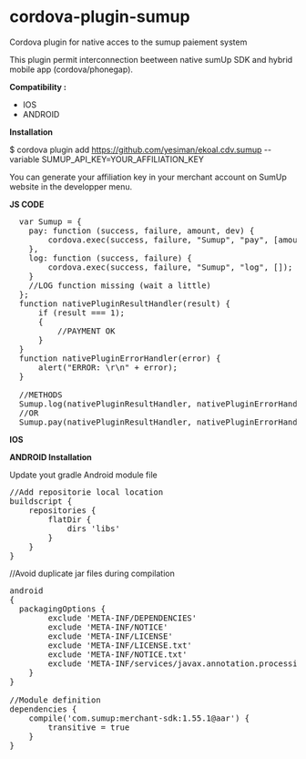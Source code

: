 # cordova-plugin-sumup
Cordova plugin for native acces to the sumup paiement system

This plugin permit interconnection beetween native sumUp SDK and hybrid mobile app (cordova/phonegap).

<b>Compatibility :</b>
- IOS
- ANDROID

<b>Installation</b>

$ cordova plugin add https://github.com/yesiman/ekoal.cdv.sumup --variable SUMUP_API_KEY=YOUR_AFFILIATION_KEY

You can generate your affiliation key in your merchant account on SumUp website in the developper menu.

<b>JS CODE</b>

<pre>
  var Sumup = {
    pay: function (success, failure, amount, dev) {
        cordova.exec(success, failure, "Sumup", "pay", [amount, currencycode]);
    },
    log: function (success, failure) {
        cordova.exec(success, failure, "Sumup", "log", []);
    }
    //LOG function missing (wait a little)
  };
  function nativePluginResultHandler(result) {
      if (result === 1);
      {
          //PAYMENT OK
      }
  }
  function nativePluginErrorHandler(error) {
      alert("ERROR: \r\n" + error);
  }
  
  //METHODS
  Sumup.log(nativePluginResultHandler, nativePluginErrorHandler);
  //OR
  Sumup.pay(nativePluginResultHandler, nativePluginErrorHandler, "AMOUNT", "CURRENCY_CODE");
</pre>

<b>IOS</b>

<b>ANDROID Installation</b>

Update yout gradle Android module file 
<pre>
//Add repositorie local location
buildscript {
    repositories {
        flatDir {
            dirs 'libs'
        }
    }
}
</pre>
//Avoid duplicate jar files during compilation
<pre>
android
{
  packagingOptions {
        exclude 'META-INF/DEPENDENCIES'
        exclude 'META-INF/NOTICE'
        exclude 'META-INF/LICENSE'
        exclude 'META-INF/LICENSE.txt'
        exclude 'META-INF/NOTICE.txt'
        exclude 'META-INF/services/javax.annotation.processing.Processor'
    }
}

//Module definition
dependencies {
    compile('com.sumup:merchant-sdk:1.55.1@aar') {
        transitive = true
    }
}
</pre>
